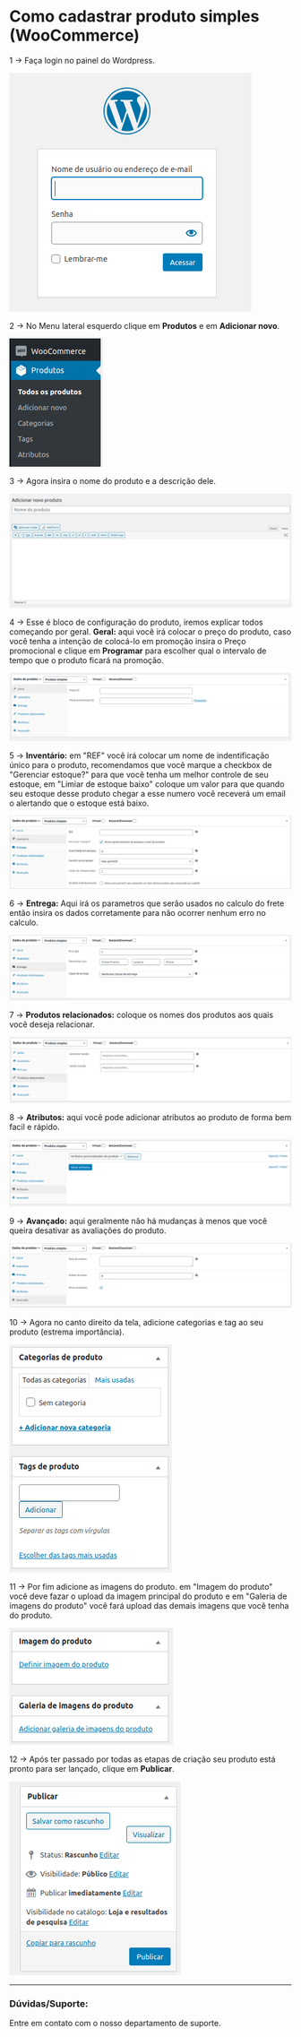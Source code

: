 # Como cadastrar produto simples (WooCommerce)

 1 -> Faça login no painel do Wordpress.

  ![produto-simples](https://github.com/Oficina-do-Dev/Tutoriais/blob/main/WordPress/02%20-%20Como%20cadastrar%20produto%20simples%20(WooCommerce)/images/image1.png)

 2 -> No Menu lateral esquerdo clique em **Produtos** e em **Adicionar novo**.

  ![produto-simples](https://github.com/Oficina-do-Dev/Tutoriais/blob/main/WordPress/02%20-%20Como%20cadastrar%20produto%20simples%20(WooCommerce)/images/image2.png)

 3 -> Agora insira o nome do produto e a descrição dele.

  ![produto-simples](https://github.com/Oficina-do-Dev/Tutoriais/blob/main/WordPress/02%20-%20Como%20cadastrar%20produto%20simples%20(WooCommerce)/images/image3.png)

 4 -> Esse é bloco de configuração do produto, iremos explicar todos começando por geral.
 **Geral:** aqui você irá colocar o preço do produto, caso você tenha a intenção de colocá-lo em promoção insira o Preço promocional e clique em **Programar** para escolher qual o intervalo de tempo que o produto ficará na promoção.

  ![produto-simples](https://github.com/Oficina-do-Dev/Tutoriais/blob/main/WordPress/02%20-%20Como%20cadastrar%20produto%20simples%20(WooCommerce)/images/image4.png)

 5 -> **Inventário:** em "REF" você irá colocar um nome de indentificação único para o produto, recomendamos que você marque a checkbox de "Gerenciar estoque?" para que você tenha um melhor controle de seu estoque, em "Limiar de estoque baixo" coloque um valor para que quando seu estoque desse produto chegar a esse numero você receverá um email o alertando que o estoque está baixo.

  ![produto-simples](https://github.com/Oficina-do-Dev/Tutoriais/blob/main/WordPress/02%20-%20Como%20cadastrar%20produto%20simples%20(WooCommerce)/images/image5.png)

 6 -> **Entrega:** Aqui irá os parametros que serão usados no calculo do frete então insira os dados corretamente para não ocorrer nenhum erro no calculo.

  ![produto-simples](https://github.com/Oficina-do-Dev/Tutoriais/blob/main/WordPress/02%20-%20Como%20cadastrar%20produto%20simples%20(WooCommerce)/images/image6.png)

 7 -> **Produtos relacionados:** coloque os nomes dos produtos aos quais você deseja relacionar.

  ![produto-simples](https://github.com/Oficina-do-Dev/Tutoriais/blob/main/WordPress/02%20-%20Como%20cadastrar%20produto%20simples%20(WooCommerce)/images/image7.png)

 8 -> **Atributos:** aqui você pode adicionar atributos ao produto de forma bem facil e rápido.

  ![produto-simples](https://github.com/Oficina-do-Dev/Tutoriais/blob/main/WordPress/02%20-%20Como%20cadastrar%20produto%20simples%20(WooCommerce)/images/image8.png)

 9 -> **Avançado:** aqui geralmente não há mudanças à menos que você queira desativar as avaliações do produto.

  ![produto-simples](https://github.com/Oficina-do-Dev/Tutoriais/blob/main/WordPress/02%20-%20Como%20cadastrar%20produto%20simples%20(WooCommerce)/images/image9.png) 

 10 -> Agora no canto direito da tela, adicione categorias e tag ao seu produto (estrema importância).

  ![produto-simples](https://github.com/Oficina-do-Dev/Tutoriais/blob/main/WordPress/02%20-%20Como%20cadastrar%20produto%20simples%20(WooCommerce)/images/image10.png)

 11 -> Por fim adicione as imagens do produto. em "Imagem do produto" você deve fazar o upload da imagem principal do produto e em "Galeria de imagens do produto" você fará upload das demais imagens que você tenha do produto.

  ![produto-simples](https://github.com/Oficina-do-Dev/Tutoriais/blob/main/WordPress/02%20-%20Como%20cadastrar%20produto%20simples%20(WooCommerce)/images/image11.png)

 12 -> Após ter passado por todas as etapas de criação seu produto está pronto para ser lançado, clique em **Publicar**.

  ![produto-simples](https://github.com/Oficina-do-Dev/Tutoriais/blob/main/WordPress/02%20-%20Como%20cadastrar%20produto%20simples%20(WooCommerce)/images/image12.png)

<hr>

### Dúvidas/Suporte:
Entre em contato com o nosso departamento de suporte.